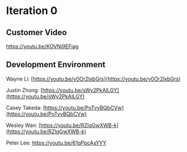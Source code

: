 Iteration 0
============

## Customer Video
https://youtu.be/KOVNj9EFjag

## Development Environment

Wayne Li: [https://youtu.be/y0Or2lxbGrs](https://youtu.be/y0Or2lxbGrs)

Justin Zhong: [https://youtu.be/sWy2PkAlLGY](https://youtu.be/sWy2PkAlLGY)

Casey Takeda: [https://youtu.be/PoTyyBQbCVw](https://youtu.be/PoTyyBQbCVw)

Wesley Wan: [https://youtu.be/RZlqGwXWB-k](https://youtu.be/RZlqGwXWB-k)

Peter Lee: https://youtu.be/61qPpcAsYYY

